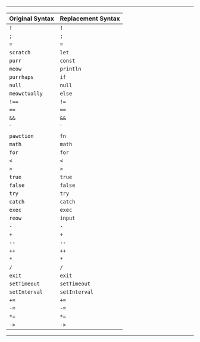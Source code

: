 _________________________________________
| Original Syntax  | Replacement Syntax |
|------------------|--------------------|
| `!`              | `!`                |
| `;`              | `;`                |
| `=`              | `=`                |
| `scratch`        | `let`              |
| `purr`           | `const`            |
| `meow`           | `println`          |
| `purrhaps`       | `if`               |
| `null`           | `null`             |
| `meowctually`    | `else`             |
| `!==`            | `!=`               |
| `==`             | `==`               |
| `&&`             | `&&`               |
| `|`              | `|`                |
| `pawction`       | `fn`               |
| `math`           | `math`             |
| `for`            | `for`              |
| `<`              | `<`                |
| `>`              | `>`                |
| `true`           | `true`             |
| `false`          | `false`            |
| `try`            | `try`              |
| `catch`          | `catch`            |
| `exec`           | `exec`             |
| `reow`           | `input`            |
| `-`              | `-`                |
| `+`              | `+`                |
| `--`             | `--`               |
| `++`             | `++`               |
| `*`              | `*`                |
| `/`              | `/`                |
| `exit`           | `exit`             |
| `setTimeout`     | `setTimeout`       |
| `setInterval`    | `setInterval`      |
| `+=`             | `+=`               |
| `-=`             | `-=`               |
| `*=`             | `*=`               |
| `->`             | `->`               |
-----------------------------------------
